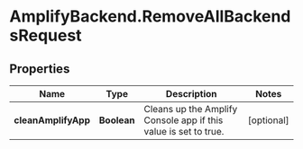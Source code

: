 # AmplifyBackend.RemoveAllBackendsRequest

## Properties

Name | Type | Description | Notes
------------ | ------------- | ------------- | -------------
**cleanAmplifyApp** | **Boolean** | Cleans up the Amplify Console app if this value is set to true. | [optional] 


